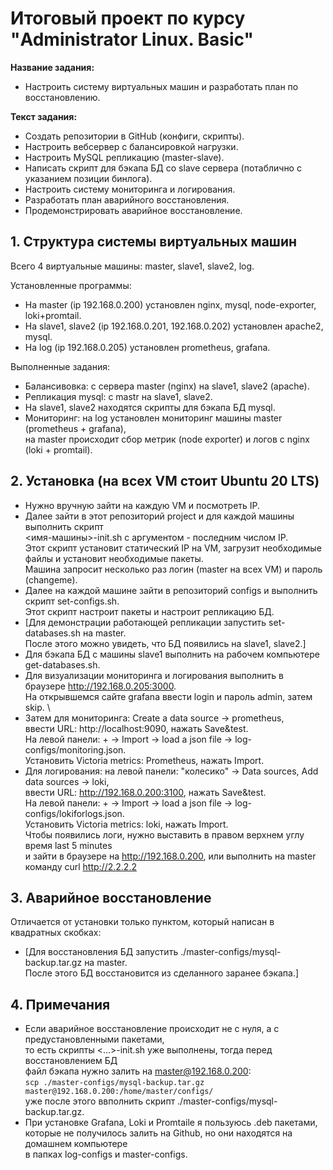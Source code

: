 # Итоговый проект по курсу "Administrator Linux. Basic"

**Название задания:** 

  - Настроить систему виртуальных машин и разработать план по восстановлению. 

**Текст задания:** 

  - Создать репозитории в GitHub (конфиги, скрипты). 
  - Настроить вебсервер с балансировкой нагрузки.
  - Настроить MySQL репликацию (master-slave). 
  - Написать скрипт для бэкапа БД со slave сервера (потаблично с указанием позиции бинлога).
  - Настроить систему мониторинга и логирования.
  - Разработать план аварийного восстановления.
  - Продемонстрировать аварийное восстановление.

## 1. Структура системы виртуальных машин

  Всего 4 виртуальные машины: master, slave1, slave2, log.

  Установленные программы:
  
  - На master (ip 192.168.0.200) установлен nginx, mysql, node-exporter, loki+promtail.  
  - На slave1, slave2 (ip 192.168.0.201, 192.168.0.202) установлен apache2, mysql.  
  - На log (ip 192.168.0.205) установлен prometheus, grafana.  
	
  Выполненные задания:
  
  - Балансивовка: с сервера master (nginx) на slave1, slave2 (apache).  
  - Репликация mysql: с mastr на slave1, slave2.
  - На slave1, slave2 находятся скрипты для бэкапа БД mysql.  
  - Мониторинг: на log установлен мониторинг машины master (prometheus + grafana), \
    на master происходит сбор метрик (node exporter) и логов с nginx (loki + promtail).  	

## 2. Установка (на всех VM стоит Ubuntu 20 LTS)

  - Нужно вручную зайти на каждую VM и посмотреть IP.
  - Далее зайти в этот репозиторий project и для каждой машины выполнить скрипт \
    <имя-машины>-init.sh с аргументом - последним числом IP. \
    Этот скрипт установит статический IP на VM, загрузит необходимые файлы и установит необходимые пакеты. \
    Машина запросит несколько раз логин (master на всех VM) и пароль (changeme).
  - Далее на каждой машине зайти в репозиторий configs и выполнить скрипт set-configs.sh. \
    Этот скрипт настроит пакеты и настроит репликацию БД.
  - [Для демонстрации работающей репликации запустить set-databases.sh на master. \
    После этого можно увидеть, что БД появились на slave1, slave2.]
  - Для бэкапа БД с машины slave1 выполнить на рабочем компьютере get-databases.sh.
  - Для визуализации мониторинга и логирования выполнить в браузере http://192.168.0.205:3000. \
    На открывшемся сайте grafana ввести login и пароль admin, затем skip. \
  - Затем для мониторинга: Create a data source -> prometheus, \
    ввести URL: http://localhost:9090, нажать Save&test. \
    На левой панели: + -> Import -> load a json file -> log-configs/monitoring.json. \
    Установить Victoria metrics: Prometheus, нажать Import.
  - Для логирования: на левой панели: "колесико" -> Data sources, Add data sources -> loki, \
    ввести URL: http://192.168.0.200:3100, нажать Save&test. \
    На левой панели: + -> Import -> load a json file -> log-configs/lokiforlogs.json. \
    Установить Victoria metrics: loki, нажать Import. \
    Чтобы появились логи, нужно выставить в правом верхнем углу время last 5 minutes \
    и зайти в браузере на http://192.168.0.200, или выполнить на master команду curl http://2.2.2.2
 
## 3. Аварийное восстановление

  Отличается от установки только пунктом, который написан в квадратных скобках:
  - [Для восстановления БД запустить ./master-configs/mysql-backup.tar.gz на master. \
    После этого БД восстановится из сделанного заранее бэкапа.]

## 4. Примечания

  - Если аварийное восстановление происходит не с нуля, а с предустановленными пакетами, \
    то есть скрипты <...>-init.sh уже выполнены, тогда перед восстановлением БД \
    файл бэкапа нужно залить на master@192.168.0.200: \
```scp ./master-configs/mysql-backup.tar.gz master@192.168.0.200:/home/master/configs/``` \
    уже после этого ввполнить скрипт ./master-configs/mysql-backup.tar.gz.
  - При установке Grafana, Loki и Promtaile я пользуюсь .deb пакетами, \
    которые не получилось залить на Github, но они находятся на домашнем компьютере \
    в папках log-configs и master-configs.
